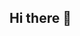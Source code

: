 ## Hi there 👋

<!--
**Cherish-Chen9336/Cherish-Chen9336** is a ✨ _special_ ✨ repository because its `README.md` (this file) appears on your GitHub profile.

Here are some ideas to get you started:

- 🔭 I’m currently studying in AI master program 

